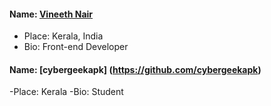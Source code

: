 #### Name: [Vineeth Nair](https://github.com/vineeth-nair)
- Place: Kerala, India
- Bio: Front-end Developer
#### Name: [cybergeekapk] (https://github.com/cybergeekapk)
-Place: Kerala
-Bio: Student
